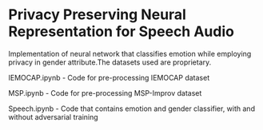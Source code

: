 # Privacy Preserving Neural Representation for Speech Audio

Implementation of neural network that classifies emotion while employing privacy in gender attribute.The datasets used are proprietary.

IEMOCAP.ipynb - Code for pre-processing IEMOCAP dataset 

MSP.ipynb - Code for pre-processing MSP-Improv dataset

Speech.ipynb - Code that contains emotion and gender classifier, with and without adversarial training

